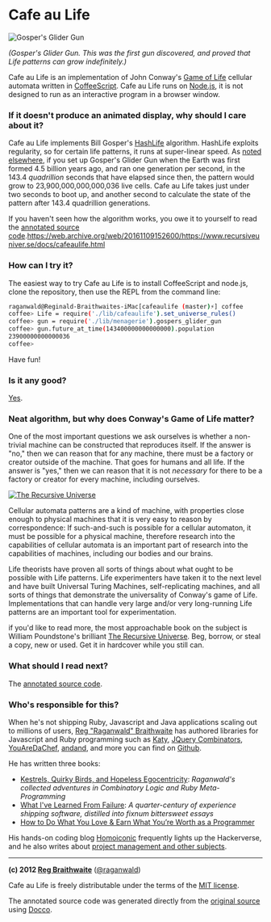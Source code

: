 # Cafe au Life

![Gosper's Glider Gun](http://raganwald.github.com/cafeaulife/docs/gospers_glider_gun.gif)

*(Gosper's Glider Gun. This was the first gun discovered, and proved that Life patterns can grow indefinitely.)*

Cafe au Life is an implementation of John Conway's [Game of Life][life] cellular automata written in [CoffeeScript][cs]. Cafe au Life runs on [Node.js][node], it is not designed to run as an interactive program in a browser window.

[life]: http://en.wikipedia.org/wiki/Conway's_Game_of_Life
[cs]: http://jashkenas.github.com/coffee-script/
[node]: http://nodejs.org

### If it doesn't produce an animated display, why should I care about it?

Cafe au Life implements Bill Gosper's [HashLife][hashlife] algorithm. HashLife exploits regularity, so for certain life patterns, it runs at super-linear speed. As [noted elsewhere][beautiful], if you set up Gosper's Glider Gun when the Earth was first formed 4.5 billion years ago, and ran one generation per second, in the 143.4 *quadrillion* seconds that have elapsed since then, the pattern would grow to 23,900,000,000,000,036 live cells. Cafe au Life takes just under two seconds to boot up, and another second to calculate the state of the pattern after 143.4 quadrillion generations.

If you haven't seen how the algorithm works, you owe it to yourself to read the [annotated source code][source].https://web.archive.org/web/20161109152600/https://www.recursiveuniver.se/docs/cafeaulife.html

[source]: http://recursiveuniver.se/docs/cafeaulife.html
[beautiful]: http://raganwald.posterous.com/a-beautiful-algorithm
[hashlife]: http://en.wikipedia.org/wiki/Hashlife

### How can I try it?

The easiest way to try Cafe au Life is to install CoffeeScript and node.js, clone the repository, then use the REPL from the command line:

```bash
raganwald@Reginald-Braithwaites-iMac[cafeaulife (master)⚡] coffee
coffee> Life = require('./lib/cafeaulife').set_universe_rules()
coffee> gun = require('./lib/menagerie').gospers_glider_gun
coffee> gun.future_at_time(143400000000000000).population
23900000000000036
coffee>
```

Have fun!


### Is it any good?

[Yes](http://news.ycombinator.com/item?id=3067434).

### Neat algorithm, but why does Conway's Game of Life matter?

One of the most important questions we ask ourselves is whether a non-trivial machine can be constructed that reproduces itself. If the answer is "no," then we can reason that for any machine, there must be a factory or creator outside of the machine. That goes for humans and all life. If the answer is "yes," then we can reason that it is not *necessary* for there to be a factory or creator for every machine, including ourselves.

[![The Recursive Universe](http://ws.assoc-amazon.com/widgets/q?_encoding=UTF8&Format=_SL160_&ASIN=0809252023&MarketPlace=US&ID=AsinImage&WS=1&tag=raganwald001-20&ServiceVersion=20070822)](http://www.amazon.com/gp/product/0809252023/ref=as_li_ss_il?ie=UTF8&tag=raganwald001-20&linkCode=as2&camp=1789&creative=390957&creativeASIN=0809252023)

Cellular automata patterns are a kind of machine, with properties close enough to physical machines that it is very easy to reason by correspondence: If such-and-such is possible for a cellular automaton, it must be possible for a physical machine, therefore research into the capabilities of cellular automata is an important part of research into the capabilities of machines, including our bodies and our brains.

Life theorists have proven all sorts of things about what ought to be possible with Life patterns. Life experimenters have taken it to the next level and have built Universal Turing Machines, self-replicating machines, and all sorts of things that demonstrate the universality of Conway's game of Life. Implementations that can handle very large and/or very long-running Life patterns are an important tool for experimentation.

if you'd like to read more, the most approachable book on the subject is William Poundstone's brilliant [The Recursive Universe](http://www.amazon.com/gp/product/0809252023/ref=as_li_ss_il?ie=UTF8&tag=raganwald001-20&linkCode=as2&camp=1789&creative=390957&creativeASIN=0809252023). Beg, borrow, or steal a copy, new or used. Get it in hardcover while you still can.

### What should I read next?

The [annotated source code][source].

### Who's responsible for this?

When he's not shipping Ruby, Javascript and Java applications scaling out to millions of users,
[Reg "Raganwald" Braithwaite](http://braythwayt.com) has authored libraries for Javascript and Ruby programming
such as [Katy](https://github.com/raganwald/Katy), [JQuery Combinators](http://github.com/raganwald/JQuery-Combinators),
[YouAreDaChef](https://github.com/raganwald/YouAreDaChef), [andand](http://github.com/raganwald/andand),
and more you can find on [Github](https://github.com/raganwald).

He has written three books:

* [Kestrels, Quirky Birds, and Hopeless Egocentricity](http://leanpub.com/combinators): *Raganwald's collected adventures in Combinatory Logic and Ruby Meta-Programming*
* [What I've Learned From Failure](http://leanpub.com/shippingsoftware): *A quarter-century of experience shipping software, distilled into fixnum bittersweet essays*
* [How to Do What You Love & Earn What You’re Worth as a Programmer](http://leanpub.com/dowhatyoulove)

His hands-on coding blog [Homoiconic](https://github.com/raganwald/homoiconic) frequently lights up the Hackerverse,
and he also writes about [project management and other subjects](http://raganwald.posterous.com/).

---

**(c) 2012 [Reg Braithwaite](http://braythwayt.com)** ([@raganwald](http://twitter.com/raganwald))

Cafe au Life is freely distributable under the terms of the [MIT license](http://en.wikipedia.org/wiki/MIT_License).

The annotated source code was generated directly from the [original source][source] using [Docco][docco].

[source]: https://github.com/raganwald/cafeaulife/blob/master/lib
[docco]: http://jashkenas.github.com/docco/
